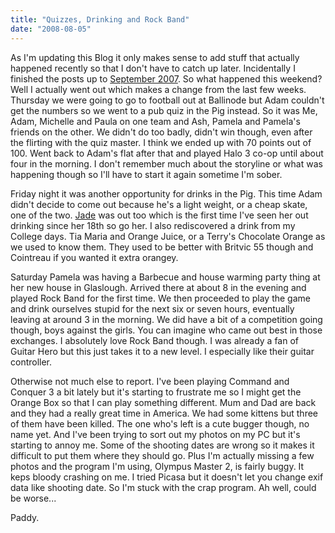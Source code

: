 ```yaml
---
title: "Quizzes, Drinking and Rock Band"
date: "2008-08-05"
---
```

As I'm updating this Blog it only makes sense to add stuff that actually happened recently so that I don't have to catch up later. Incidentally I finished the posts up to [September 2007](http://paddy1138.blogspot.com/2007_09_01_archive.html). So what happened this weekend? Well I actually went out which makes a change from the last few weeks. Thursday we were going to go to football out at Ballinode but Adam couldn't get the numbers so we went to a pub quiz in the Pig instead. So it was Me, Adam, Michelle and Paula on one team and Ash, Pamela and Pamela's friends on the other. We didn't do too badly, didn't win though, even after the flirting with the quiz master. I think we ended up with 70 points out of 100. Went back to Adam's flat after that and played Halo 3 co-op until about four in the morning. I don't remember much about the storyline or what was happening though so I'll have to start it again sometime I'm sober.

Friday night it was another opportunity for drinks in the Pig. This time Adam didn't decide to come out because he's a light weight, or a cheap skate, one of the two. [Jade](http://jadeyeatworld.blogspot.com/) was out too which is the first time I've seen her out drinking since her 18th so go her. I also rediscovered a drink from my College days. Tia Maria and Orange Juice, or a Terry's Chocolate Orange as we used to know them. They used to be better with Britvic 55 though and Cointreau if you wanted it extra orangey.

Saturday Pamela was having a Barbecue and house warming party thing at her new house in Glaslough. Arrived there at about 8 in the evening and played Rock Band for the first time. We then proceeded to play the game and drink ourselves stupid for the next six or seven hours, eventually leaving at around 3 in the morning. We did have a bit of a competition going though, boys against the girls. You can imagine who came out best in those exchanges. I absolutely love Rock Band though. I was already a fan of Guitar Hero but this just takes it to a new level. I especially like their guitar controller.

Otherwise not much else to report. I've been playing Command and Conquer 3 a bit lately but it's starting to frustrate me so I might get the Orange Box so that I can play something different. Mum and Dad are back and they had a really great time in America. We had some kittens but three of them have been killed. The one who's left is a cute bugger though, no name yet. And I've been trying to sort out my photos on my PC but it's starting to annoy me. Some of the shooting dates are wrong so it makes it difficult to put them where they should go. Plus I'm actually missing a few photos and the program I'm using, Olympus Master 2, is fairly buggy. It keps bloody crashing on me. I tried Picasa but it doesn't let you change exif data like shooting date. So I'm stuck with the crap program. Ah well, could be worse...

Paddy.